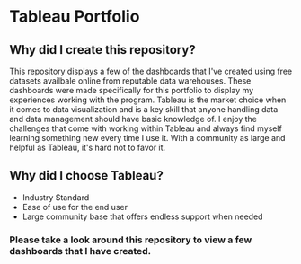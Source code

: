 # Tableau Portfolio

## Why did I create this repository?
This repository displays a few of the dashboards that I've created using free datasets availbale online from reputable data warehouses. These dashboards were made specifically for this portfolio to display my experiences working with the program. Tableau is the market choice when it comes to data visualization and is a key skill that anyone handling data and data management should have basic knowledge of. I enjoy the challenges that come with working within Tableau and always find myself learning something new every time I use it. With a community as large and helpful as Tableau, it's hard not to favor it. 

## Why did I choose Tableau?

* Industry Standard
* Ease of use for the end user
* Large community base that offers endless support when needed

### Please take a look around this repository to view a few dashboards that I have created.
